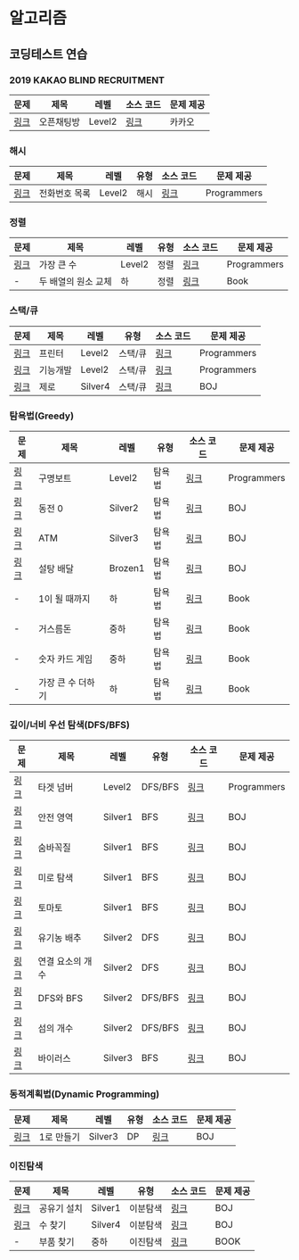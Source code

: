# 알고리즘

## 코딩테스트 연습
### 2019 KAKAO BLIND RECRUITMENT
| 문제 | 제목 | 레벨 | 소스 코드 | 문제 제공 |
|-|-|-|-|-|
| [링크](https://programmers.co.kr/learn/courses/30/lessons/42888) | 오픈채팅방 | Level2 | [링크](https://github.com/solchan98/algorithm/tree/master/2019.KAKAO.BLIND.RECRUITMENT/오픈채팅방.py) | 카카오 |


### 해시
| 문제 | 제목 | 레벨 | 유형 | 소스 코드 | 문제 제공 |
|-|-|-|-|-|-|
| [링크](https://programmers.co.kr/learn/courses/30/lessons/42577) | 전화번호 목록 | Level2 | 해시 | [링크](https://github.com/solchan98/algorithm/tree/master/Progremmers/해시/전화번호.목록.py) | Programmers |

### 정렬
| 문제 | 제목 | 레벨 | 유형 | 소스 코드 | 문제 제공 |
|-|-|-|-|-|-|
| [링크](https://programmers.co.kr/learn/courses/30/lessons/42746) | 가장 큰 수  | Level2 | 정렬 | [링크](https://github.com/solchan98/algorithm/tree/master/Progremmers/정렬/가장.큰.수.py) | Programmers |
| - | 두 배열의 원소 교체  | 하 | 정렬 | [링크](https://github.com/solchan98/algorithm/blob/master/Book/정렬/두_배열의_원소_교체.py) | Book |


### 스택/큐
| 문제 | 제목 | 레벨 | 유형 | 소스 코드 | 문제 제공 |
|-|-|-|-|-|-|
| [링크](https://programmers.co.kr/learn/courses/30/lessons/42587) | 프린터  | Level2 | 스택/큐 | [링크](https://github.com/solchan98/algorithm/tree/master/Progremmers/스택,큐/프린터.py) | Programmers |
| [링크](https://programmers.co.kr/learn/courses/30/lessons/42586) | 기능개발  | Level2 | 스택/큐 | [링크](https://github.com/solchan98/algorithm/tree/master/Progremmers/스택,큐/기능개발.py) | Programmers |
| [링크](https://www.acmicpc.net/problem/10773) | 제로  | Silver4 | 스택/큐 | [링크](https://github.com/solchan98/algorithm/blob/master/BOJ/스택,큐/10773.py) | BOJ |


### 탐욕법(Greedy)
| 문제 | 제목 | 레벨 | 유형 | 소스 코드 | 문제 제공 |
|-|-|-|-|-|-|
| [링크](https://programmers.co.kr/learn/courses/30/lessons/42885) | 구명보트  | Level2 | 탐욕법 | [링크](https://github.com/solchan98/algorithm/tree/master/Progremmers/그리디/구명보트.py) | Programmers |
| [링크](https://www.acmicpc.net/problem/11047) | 동전 0  | Silver2 | 탐욕법 | [링크](https://github.com/solchan98/algorithm/blob/master/BOJ/%EA%B7%B8%EB%A6%AC%EB%94%94/11047.py) | BOJ |
| [링크](https://www.acmicpc.net/problem/11399) | ATM | Silver3 | 탐욕법 | [링크](https://github.com/solchan98/algorithm/blob/master/BOJ/%EA%B7%B8%EB%A6%AC%EB%94%94/11399.py) | BOJ |
| [링크](https://www.acmicpc.net/problem/2839) | 설탕 배달 | Brozen1 | 탐욕법 | [링크](https://github.com/solchan98/algorithm/blob/master/BOJ/%EA%B7%B8%EB%A6%AC%EB%94%94/2839.py) | BOJ |
| - | 1이 될 때까지 | 하 | 탐욕법 | [링크](https://github.com/solchan98/algorithm/blob/master/Book/%EA%B7%B8%EB%A6%AC%EB%94%94/1%EC%9D%B4_%EB%90%A0_%EB%95%8C%EA%B9%8C%EC%A7%80.py) | Book |
| - | 거스름돈 | 중하 | 탐욕법 | [링크](https://github.com/solchan98/algorithm/blob/master/Book/%EA%B7%B8%EB%A6%AC%EB%94%94/%EA%B1%B0%EC%8A%A4%EB%A6%84%EB%8F%88.py) | Book |
| - | 숫자 카드 게임 | 중하 | 탐욕법 | [링크](https://github.com/solchan98/algorithm/blob/master/Book/%EA%B7%B8%EB%A6%AC%EB%94%94/%EC%88%AB%EC%9E%90_%EC%B9%B4%EB%93%9C_%EA%B2%8C%EC%9E%84.py) | Book |
| - | 가장 큰 수 더하기 | 하 | 탐욕법 | [링크](https://github.com/solchan98/algorithm/blob/master/Book/%EA%B7%B8%EB%A6%AC%EB%94%94/%ED%81%B0_%EC%88%98%EC%9D%98_%EB%B2%95%EC%B9%99.py) | Book |

### 깊이/너비 우선 탐색(DFS/BFS)
| 문제 | 제목 | 레벨 | 유형 | 소스 코드 | 문제 제공 |
|-|-|-|-|-|-|
| [링크](https://programmers.co.kr/learn/courses/30/lessons/43165) | 타겟 넘버 | Level2 | DFS/BFS | [링크](https://github.com/solchan98/algorithm/tree/master/Progremmers/DFS.BFS/타겟.넘버.py) | Programmers |
| [링크](https://www.acmicpc.net/problem/2468) | 안전 영역 | Silver1 | BFS | [링크](https://github.com/solchan98/algorithm/blob/master/BOJ/DFSBFS/2468.py) | BOJ |
| [링크](https://www.acmicpc.net/problem/1697) | 숨바꼭질  | Silver1 | BFS | [링크](https://github.com/solchan98/algorithm/blob/master/BOJ/DFSBFS/1697.py) | BOJ |
| [링크](https://www.acmicpc.net/problem/2178) | 미로 탐색  | Silver1 | BFS | [링크](https://github.com/solchan98/algorithm/blob/master/BOJ/DFSBFS/2178.py) | BOJ |
| [링크](https://www.acmicpc.net/problem/7576) | 토마토  | Silver1 | BFS | [링크](https://github.com/solchan98/algorithm/blob/master/BOJ/DFSBFS/7576.py) | BOJ |
| [링크](https://www.acmicpc.net/problem/1012) | 유기농 배추  | Silver2 | DFS | [링크](https://github.com/solchan98/algorithm/blob/master/BOJ/DFSBFS/1012.py) | BOJ |
| [링크](https://www.acmicpc.net/problem/11724) | 연결 요소의 개수  | Silver2 | DFS | [링크](https://github.com/solchan98/algorithm/blob/master/BOJ/DFSBFS/11724.py) | BOJ |
| [링크](https://www.acmicpc.net/problem/1260) | DFS와 BFS  | Silver2 | DFS/BFS | [링크](https://github.com/solchan98/algorithm/blob/master/BOJ/DFSBFS/1260.py) | BOJ |
| [링크](https://www.acmicpc.net/problem/4963) | 섬의 개수  | Silver2 | DFS/BFS | [링크](https://github.com/solchan98/algorithm/blob/master/BOJ/DFSBFS/4963.py) | BOJ |
| [링크](https://www.acmicpc.net/problem/2606) | 바이러스  | Silver3 | BFS | [링크](https://github.com/solchan98/algorithm/blob/master/BOJ/DFSBFS/2606.py) | BOJ |

### 동적계획법(Dynamic Programming)
| 문제 | 제목 | 레벨 | 유형 | 소스 코드 | 문제 제공 |
|-|-|-|-|-|-|
| [링크](https://www.acmicpc.net/problem/1463) | 1로 만들기  | Silver3 | DP | [링크](https://github.com/solchan98/algorithm/blob/master/BOJ/%EB%8B%A4%EC%9D%B4%EB%82%98%EB%AF%B9_%ED%94%84%EB%A1%9C%EA%B7%B8%EB%9E%98%EB%B0%8D/1463.py) | BOJ |

### 이진탐색
| 문제 | 제목 | 레벨 | 유형 | 소스 코드 | 문제 제공 |
|-|-|-|-|-|-|
| [링크](https://www.acmicpc.net/problem/2110) | 공유기 설치 | Silver1 | 이분탐색 | [링크](https://github.com/solchan98/algorithm/blob/master/BOJ/이분탐색/2110.py) | BOJ |
| [링크](https://www.acmicpc.net/problem/1920) | 수 찾기  | Silver4 | 이분탐색 | [링크](https://github.com/solchan98/algorithm/blob/master/BOJ/이분탐색/1920.py) | BOJ |
| - | 부품 찾기  | 중하 | 이진탐색 | [링크](https://github.com/solchan98/algorithm/blob/master/Book/이진탐색/부품_찾기.py) | BOOK |
